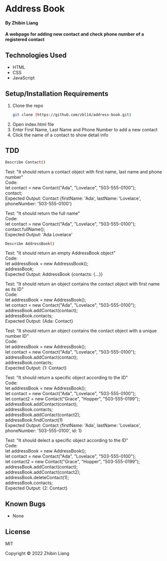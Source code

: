 # Address Book

#### By Zhibin Liang

#### A webpage for adding new contact and check phone number of a registered contact 

## Technologies Used

* HTML
* CSS
* JavaScript

## Setup/Installation Requirements

1. Clone the repo
    ```sh
    git clone (https://github.com/zbl14/address-book.git)
    ```
2. Open index.html file
3. Enter First Name, Last Name and Phone Number to add a new contact
4. Click the name of a contact to show detail info

## TDD

```sh
Describe Contact()
```
Test: "It should return a contact object with first name, last name and phone number"\
Code:\
let contact = new Contact("Ada", "Lovelace", "503-555-0100");\
contact;\
Expected Output: Contact {firstName: 'Ada', lastName: 'Lovelace', phoneNumber: '503-555-0100'}

Test: "It should return the full name"\
Code:\
let contact = new Contact("Ada", "Lovelace", "503-555-0100");\
contact.fullName();\
Expected Output: 'Ada Lovelace'

```sh
Describe AddressBook()
```
Test: "It should return an empty AddressBook object"\
Code:\
let addressBook = new AddresssBook();\
addressBook;\
Expected Output: AddressBook {contacts: {…}}

Test: "It should return an object contains the contact object with first name as its ID"\
Code:\
let addressBook = new AddressBook();\
let contact = new Contact("Ada", "Lovelace", "503-555-0100");\
addressBook.addContact(contact);\
addressBook.contacts;\
Expected Output: {Ada: Contact}

Test: "It should return an object contains the contact object with a unique number ID"\
Code:\
let addressBook = new AddressBook();\
let contact = new Contact("Ada", "Lovelace", "503-555-0100");\
addressBook.addContact(contact);\
addressBook.contacts;\
Expected Output: {1: Contact}

Test: "It should return a specific object according to the ID"\
Code:\
let addressBook = new AddressBook();\
let contact = new Contact("Ada", "Lovelace", "503-555-0100");\
let contact2 = new Contact("Grace", "Hopper", "503-555-0199");\
addressBook.addContact(contact);\
addressBook.contacts;\
addressBook.addContact(contact2);\
addressBook.findContact(1)\
Expected Output: Contact {firstName: 'Ada', lastName: 'Lovelace', phoneNumber: '503-555-0100', id: 1}

Test: "It should delect a specific object according to the ID"\
Code:\
let addressBook = new AddressBook();\
let contact = new Contact("Ada", "Lovelace", "503-555-0100");\
let contact2 = new Contact("Grace", "Hopper", "503-555-0199");\
addressBook.addContact(contact);\
addressBook.addContact(contact2);\
addressBook.deleteContact(1);\
addressBook.contacts;\
Expected Output: {2: Contact}

## Known Bugs

* None

## License

MIT

Copyright &copy; 2022 Zhibin Liang 




